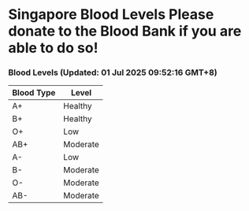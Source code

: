 Singapore Blood Levels
 Please donate to the Blood Bank if you are able to do so!
================================================================================================================================

### Blood Levels (Updated: 01 Jul 2025 09:52:16 GMT+8)
| Blood Type | Level     |
|------------|-----------|
| A+     | Healthy |
| B+     | Healthy |
| O+     | Low |
| AB+     | Moderate |
| A-     | Low |
| B-     | Moderate |
| O-     | Moderate |
| AB-     | Moderate |
